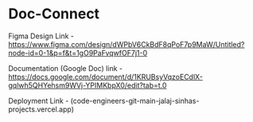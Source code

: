 # Doc-Connect

Figma Design Link - https://www.figma.com/design/dWPbV6CkBdF8qPoF7p9MaW/Untitled?node-id=0-1&p=f&t=1gO9PaFvqwfOF7j1-0

Documentation (Google Doc) link - https://docs.google.com/document/d/1KRUBsyVqzoECdlX-gqlwh5QHYehsm9WVj-YPIMKbpX0/edit?tab=t.0

Deployment Link - (code-engineers-git-main-jalaj-sinhas-projects.vercel.app)


